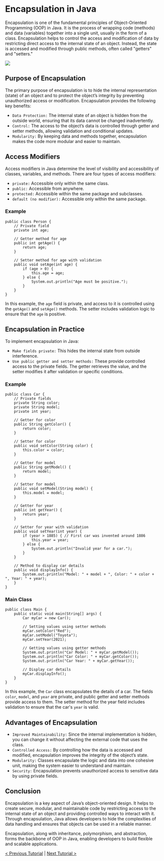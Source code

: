 # Encapsulation in Java
Encapsulation is one of the fundamental principles of Object-Oriented Programming (OOP) in Java. It is the process of wrapping code (methods) and data (variables) together into a single unit, usually in the form of a class. Encapsulation helps to control the access and modification of data by restricting direct access to the internal state of an object. Instead, the state is accessed and modified through public methods, often called "getters" and "setters."

[![](https://markdown-videos-api.jorgenkh.no/youtube/XuW8XpB2h9o)](https://youtu.be/XuW8XpB2h9o)

## Purpose of Encapsulation
The primary purpose of encapsulation is to hide the internal representation (state) of an object and to protect the object’s integrity by preventing unauthorized access or modification. Encapsulation provides the following key benefits:
* `Data Protection:` The internal state of an object is hidden from the outside world, ensuring that its data cannot be changed inadvertently.
* `Control:` The access to the object’s data is controlled through getter and setter methods, allowing validation and conditional updates.
* `Modularity:` By keeping data and methods together, encapsulation makes the code more modular and easier to maintain.

## Access Modifiers
Access modifiers in Java determine the level of visibility and accessibility of classes, variables, and methods. There are four types of access modifiers:
* `private:` Accessible only within the same class.
* `public:` Accessible from anywhere.
* `protected:` Accessible within the same package and subclasses.
* `default (no modifier):` Accessible only within the same package.

### Example
```
public class Person {
    // Private field
    private int age;

    // Getter method for age
    public int getAge() {
        return age;
    }

    // Setter method for age with validation
    public void setAge(int age) {
        if (age > 0) {
            this.age = age;
        } else {
            System.out.println("Age must be positive.");
        }
    }
}
```
In this example, the `age` field is private, and access to it is controlled using the `getAge()` and `setAge()` methods. The setter includes validation logic to ensure that the `age` is positive.

## Encapsulation in Practice
To implement encapsulation in Java:
* `Make fields private:` This hides the internal state from outside interference.
* `Use public getter and setter methods:` These provide controlled access to the private fields. The getter retrieves the value, and the setter modifies it after validation or specific conditions.

### Example
```
public class Car {
    // Private fields
    private String color;
    private String model;
    private int year;

    // Getter for color
    public String getColor() {
        return color;
    }

    // Setter for color
    public void setColor(String color) {
        this.color = color;
    }

    // Getter for model
    public String getModel() {
        return model;
    }

    // Setter for model
    public void setModel(String model) {
        this.model = model;
    }

    // Getter for year
    public int getYear() {
        return year;
    }

    // Setter for year with validation
    public void setYear(int year) {
        if (year > 1885) { // First car was invented around 1886
            this.year = year;
        } else {
            System.out.println("Invalid year for a car.");
        }
    }

    // Method to display car details
    public void displayInfo() {
        System.out.println("Model: " + model + ", Color: " + color + ", Year: " + year);
    }
}
```
### Main Class
```
public class Main {
    public static void main(String[] args) {
        Car myCar = new Car();

        // Setting values using setter methods
        myCar.setColor("Red");
        myCar.setModel("Toyota");
        myCar.setYear(2021);

        // Getting values using getter methods
        System.out.println("Car Model: " + myCar.getModel());
        System.out.println("Car Color: " + myCar.getColor());
        System.out.println("Car Year: " + myCar.getYear());

        // Display car details
        myCar.displayInfo();
    }
}
```
In this example, the `Car` class encapsulates the details of a car. The fields `color`, `model`, and `year` are private, and public getter and setter methods provide access to them. The setter method for the year field includes validation to ensure that the car's `year` is valid.

## Advantages of Encapsulation
* `Improved Maintainability:` Since the internal implementation is hidden, you can change it without affecting the external code that uses the class.
* `Controlled Access:` By controlling how the data is accessed and modified, encapsulation improves the integrity of the object’s state.
* `Modularity:` Classes encapsulate the logic and data into one cohesive unit, making the system easier to understand and maintain.
* `Security:` Encapsulation prevents unauthorized access to sensitive data by using private fields.

## Conclusion
Encapsulation is a key aspect of Java’s object-oriented design. It helps to create secure, modular, and maintainable code by restricting access to the internal state of an object and providing controlled ways to interact with it. Through encapsulation, Java allows developers to hide the complexities of data handling and ensures that objects can be used in a reliable manner.

Encapsulation, along with inheritance, polymorphism, and abstraction, forms the backbone of OOP in Java, enabling developers to build flexible and scalable applications.

[< Previous Tutorial](https://github.com/nakulmitra/java-tutorial/blob/master/object-oriented-programming/constructors/Constructors.md) | [Next Tutorial >](https://github.com/nakulmitra/java-tutorial/blob/master/object-oriented-programming/inheritance/Inheritance.md)